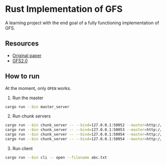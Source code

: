 # Rust Implementation of GFS
A learning project with the end goal of a fully functioning implementation of GFS.

## Resources 
- [Original paper](https://static.googleusercontent.com/media/research.google.com/en//archive/gfs-sosp2003.pdf)
- [GFS2.0](https://www.scs.stanford.edu/20sp-cs244b/projects/GFS%202_0.pdf)

## How to run
At the moment, only `OPEN` works.

1. Run the master
```bash
cargo run --bin master_server
```

2. Run chunk servers
```bash
cargo run --bin chunk_server -- --bind=127.0.0.1:50052 --master=http://[::1]:50051 --id=1 &
cargo run --bin chunk_server -- --bind=127.0.0.1:50053 --master=http://[::1]:50051 --id=2 &
cargo run --bin chunk_server -- --bind=127.0.0.1:50054 --master=http://[::1]:50051 --id=3 &
cargo run --bin chunk_server -- --bind=127.0.0.1:50054 --master=http://[::1]:50051 --id=4 &
```

3. Run client
```bash
cargo run --bin cli -- open --filename abc.txt
```


